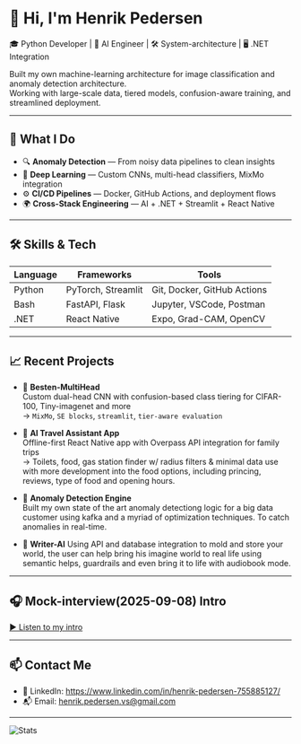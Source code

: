 # 👋 Hi, I'm Henrik Pedersen

🎓 Python Developer | 🧠 AI Engineer | 🛠️ System-architecture | 🖥️ .NET Integration

Built my own machine-learning architecture for image classification and anomaly detection architecture.  
Working with large-scale data, tiered models, confusion-aware training, and streamlined deployment.

---

## 💼 What I Do

- 🔍 **Anomaly Detection** — From noisy data pipelines to clean insights
- 🧠 **Deep Learning** — Custom CNNs, multi-head classifiers, MixMo integration
- ⚙️ **CI/CD Pipelines** — Docker, GitHub Actions, and deployment flows
- 🌍 **Cross-Stack Engineering** — AI + .NET + Streamlit + React Native

---

## 🛠️ Skills & Tech

| Language | Frameworks | Tools |
|----------|------------|-------|
| Python   | PyTorch, Streamlit | Git, Docker, GitHub Actions |
| Bash     | FastAPI, Flask     | Jupyter, VSCode, Postman   |
| .NET     | React Native       | Expo, Grad-CAM, OpenCV     |

---

## 📈 Recent Projects

- 🎯 **Besten-MultiHead**  
  Custom dual-head CNN with confusion-based class tiering for CIFAR-100, Tiny-imagenet and more  
  → `MixMo`, `SE blocks`, `streamlit`, `tier-aware evaluation`

- 🚀 **AI Travel Assistant App**  
  Offline-first React Native app with Overpass API integration for family trips  
  → Toilets, food, gas station finder w/ radius filters & minimal data use with more development into the food options, including princing, reviews, type of food and opening hours.

- 🧠 **Anomaly Detection Engine**  
  Built my own state of the art anomaly detectiong logic for a big data customer using kafka and a myriad of optimization techniques. To catch anomalies in real-time.

  
- 🧠 **Writer-AI** 
Using API and database integration to mold and store your world, the user can help bring his imagine world to real life using semantic helps, guardrails and even bring it to life with audiobook mode.


---
## 🎧 Mock-interview(2025-09-08) Intro
[▶️ Listen to my intro](https://raw.githubusercontent.com/YourUser/YourRepo/main/assets/intro.mp3)

---

## 📫 Contact Me

- 💼 LinkedIn: https://www.linkedin.com/in/henrik-pedersen-755885127/
- 📬 Email: henrik.pedersen.vs@gmail.com

---

![Stats](https://github-readme-stats.vercel.app/api?username=HenrikPedersen&show_icons=true&theme=radical)
